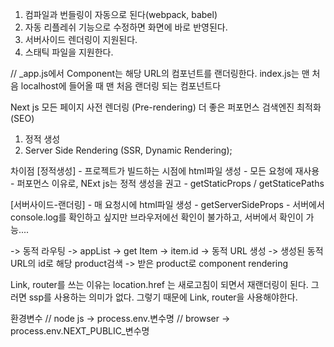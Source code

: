 1. 컴파일과 번들링이 자동으로 된다(webpack, babel)
2. 자동 리플레쉬 기능으로 수정하면 화면에 바로 반영된다.
3. 서버사이드 렌더링이 지원된다.
4. 스태틱 파일을 지원한다.


//
_app.js에서 Component는 해당 URL의 컴포넌트를 랜더링한다.
index.js는 맨 처음 localhost에 들어올 때 맨 처음 랜더링 되는 컴포넌트다



Next js 모든 페이지 사전 렌더링 (Pre-rendering)
더 좋은 퍼포먼스
검색엔진 최적화(SEO)

1. 정적 생성
2. Server Side Rendering (SSR, Dynamic Rendering);

차이점
 [정적생성]
    - 프로젝트가 빌드하는 시점에 html파일 생성
    - 모든 요청에 재사용
    - 퍼포먼스 이유로, NExt js는 정적 생성을 권고
    - getStaticProps / getStaticePaths

 [서버사이드-랜더링]
    - 매 요청시에 html파일 생성
    - getServerSideProps
    - 서버에서 console.log를 확인하고 싶지만 브라우저에선 확인이 불가하고, 서버에서 확인이 가능....



-> 동적 라우팅
-> appList -> get Item -> item.id -> 동적 URL 생성 -> 생성된 동적 URL의 id로 해당 product검색 -> 받은 product로 component rendering


Link, router를 쓰는 이유는
location.href 는 새로고침이 되면서 재랜더링이 된다. 그러면 ssp를 사용하는 의미가 없다.
그렇기 때문에 Link, router을 사용해야한다.


환경변수
// node js -> process.env.변수명
// browser -> process.env.NEXT_PUBLIC_변수명